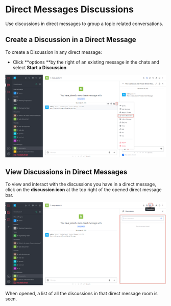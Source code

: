 # Direct Messages Discussions

Use discussions in direct messages to group a topic related conversations.

## Create a Discussion in a Direct Message

To create a Discussion in any direct message:

* Click **options **by the right of an existing message in the chats and select **Start a Discussion**

![](<../../../../.gitbook/assets/image (664).png>)

## View Discussions in Direct Messages

To view and interact with the discussions you have in a direct message, click on the **discussion icon** at the top right of the opened direct message bar.

![](<../../../../.gitbook/assets/image (684).png>)

When opened, a list of all the discussions in that direct message room is seen.
